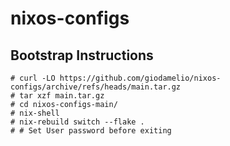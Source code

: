 # nixos-configs

## Bootstrap Instructions

    # curl -LO https://github.com/giodamelio/nixos-configs/archive/refs/heads/main.tar.gz
    # tar xzf main.tar.gz
    # cd nixos-configs-main/
    # nix-shell
    # nix-rebuild switch --flake .
    # # Set User password before exiting
